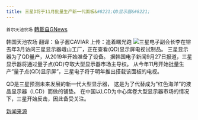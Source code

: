 ```yaml
---
title: 三星D将于11月批量生产新一代面板&#8221;QD显示器&#8221;
---
```

`首尔天池农场` [轉載自GNews](https://gnews.org/zh-hans/1560311/)

韩国天池农场
翻译：鱼子酱CAVIAR
上传：追着曙光跑
![](https://assets.gnews.org/wp-content/uploads/2021/09/928三.jpeg)三星电子副会长李在镕去年3月访问三星显示器峨山工厂，正在查看(QD)显示屏电视试制品。 三星显示器为了QD量产，从2019年开始准备了设备。
据韩国电子新闻9月27日报道，三星显示器将通过量子点(QD)夺取大型显示器市场主导权。 从今年11月开始批量生产”量子点(QD)显示屏”，三星电子将于明年推出搭载该面板的电视。

QD是三星预测未来发展的新一代大型显示器， 这是为了代替成为”红色海洋”的液晶显示器（LCD）而做的铺垫。 在中国以LCD为中心席卷大型显示器市场的情况下，三星开始反击，因此备受关注。

[新闻来源](https://www.etnews.com/20210927000182?mc=ns_001_00001)
